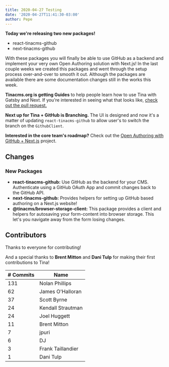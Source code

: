 ```yaml
---
title: 2020-04-27 Testing
date: '2020-04-27T11:41:30-03:00'
author: Pepe
---
```

**Today we're releasing two new packages!**

* react-tinacms-github
* next-tinacms-github

With these packages you will finally be able to use GitHub as a backend and implement your very own Open Authoring solution with Next.js! In the last couple weeks we created this packages and went through the setup process over-and-over to smooth it out. Although the packages are available there are some documentation changes still in the works this week.

**Tinacms.org is getting Guides** to help people learn how to use Tina with Gatsby and Next. If you're interested in seeing what that looks like, [check out the pull request.](https://github.com/tinacms/tinacms.org/pull/374)

**Next up for Tina + GitHub is Branching.** The UI is designed and now it's a matter of updating `react-tinacms-github` to allow user's to switch the branch on the `GithubClient`.

**Interested in the core team's roadmap?** Check out the [Open Authoring with GitHub + Next.js](https://github.com/orgs/tinacms/projects/1) project.

## Changes

### New Packages

* **react-tinacms-github:** Use GitHub as the backend for your CMS. Authenticate using a GitHub OAuth App and commit changes back to the GitHub API.
* **next-tinacms-github:** Provides helpers for setting up GitHub based authoring on a Next.js website!
* **@tinacms/browser-storage-client:** This package provides a client and helpers for autosaving your form-content into browser storage. This let's you navigate away from the form losing changes.

## Contributors

Thanks to everyone for contributing!

And a special thanks to **Brent Mitton** and **Dani Tulp** for making their first contributions to Tina!

| # Commits | Name |
| --- | --- |
| 131 | Nolan Phillips |
| 62 | James O'Halloran |
| 37 | Scott Byrne |
| 24 | Kendall Strautman |
| 24 | Joel Huggett |
| 11 | Brent Mitton |
| 7 | jpuri |
| 6 | DJ |
| 3 | Frank Taillandier |
| 1 | Dani Tulp |
